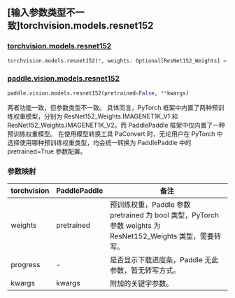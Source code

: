 ## [输入参数类型不一致]torchvision.models.resnet152

### [torchvision.models.resnet152](https://pytorch.org/vision/stable/models/generated/torchvision.models.resnet152.html)

```python
torchvision.models.resnet152(*, weights: Optional[ResNet152_Weights] = None, progress: bool = True, **kwargs: Any)
```

### [paddle.vision.models.resnet152](https://www.paddlepaddle.org.cn/documentation/docs/zh/api/paddle/vision/models/resnet152_cn.html)

```python
paddle.vision.models.resnet152(pretrained=False, **kwargs)
```

两者功能一致，但参数类型不一致。 具体而言，PyTorch 框架中内置了两种预训练权重模型，分别为 ResNet152_Weights.IMAGENET1K_V1 和 ResNet152_Weights.IMAGENET1K_V2。而 PaddlePaddle 框架中仅内置了一种预训练权重模型。
在使用模型转换工具 PaConvert 时，无论用户在 PyTorch 中选择使用哪种预训练权重类型，均会统一转换为 PaddlePaddle 中的 pretrained=True 参数配置。

### 参数映射

| torchvision | PaddlePaddle | 备注 |
| ----------- | ------------ | ---- |
| weights     | pretrained   | 预训练权重，Paddle 参数 pretrained 为 bool 类型，PyTorch 参数 weights 为 ResNet152_Weights 类型，需要转写。|
| progress    | -            | 是否显示下载进度条，Paddle 无此参数，暂无转写方式。|
| kwargs      | kwargs       | 附加的关键字参数。|
